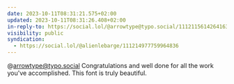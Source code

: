 ```yaml
---
date: 2023-10-11T08:31:21.575+02:00
updated: 2023-10-11T08:31:26.408+02:00
in-reply-to: https://social.lol/@arrowtype@typo.social/111211561426416334
visibility: public
syndication:
  - https://social.lol/@alienlebarge/111214977759964836
---
```


@arrowtype@typo.social Congratulations and well done for all the work you've accomplished. This font is truly beautiful.
